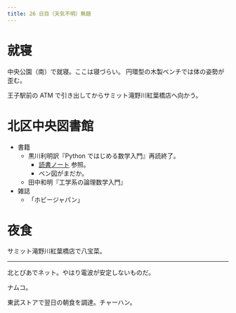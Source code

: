 ```yaml
---
title: 26 日目（天気不明）無題
---
```


# 就寝

中央公園（南）で就寝。ここは寝づらい。
円環型の木製ベンチでは体の姿勢が歪む。

王子駅前の ATM で引き出してからサミット滝野川紅葉橋店へ向かう。

# 北区中央図書館

* 書籍
  * 黒川利明訳『Python ではじめる数学入門』再読終了。
    * [読書ノート](https://showa-yojyo.github.io/notebook/saha16) 参照。
    * ベン図がまだか。
  * 田中和明『工学系の論理数学入門』
* 雑誌
  * 「ホビージャパン」

# 夜食

サミット滝野川紅葉橋店で八宝菜。

---

北とぴあでネット。やはり電波が安定しないものだ。

ナムコ。

東武ストアで翌日の朝食を調達。チャーハン。
